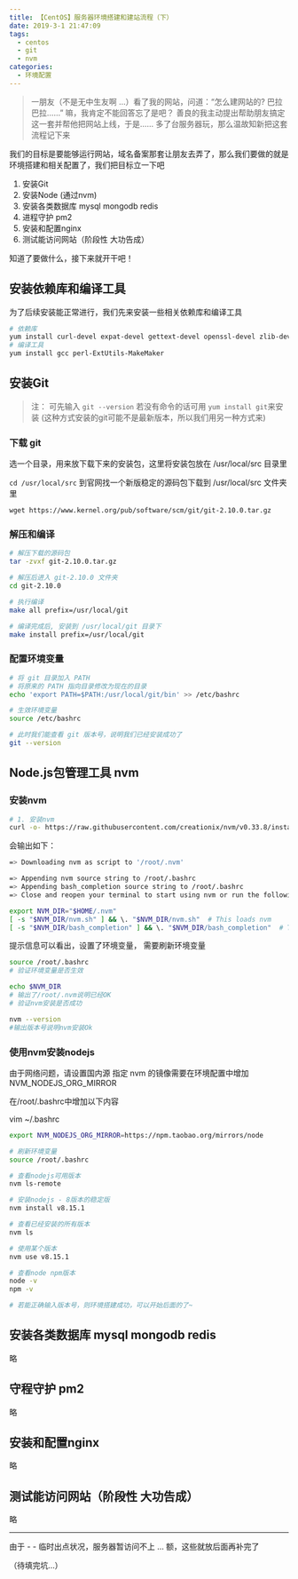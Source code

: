 ```yaml
---
title: 【CentOS】服务器环境搭建和建站流程（下）
date: 2019-3-1 21:47:09
tags:
  - centos
  - git
  - nvm
categories:
  - 环境配置
---
```


> 一朋友（不是无中生友啊 ...）看了我的网站，问道：“怎么建网站的? 巴拉巴拉……” 嘛，我肯定不能回答忘了是吧？ 善良的我主动提出帮助朋友搞定这一套并帮他把网站上线，于是…… 多了台服务器玩，那么温故知新把这套流程记下来

<!-- more -->

我们的目标是要能够运行网站，域名备案那套让朋友去弄了，那么我们要做的就是环境搭建和相关配置了，我们把目标立一下吧

1. 安装Git
2. 安装Node (通过nvm)
3. 安装各类数据库 mysql mongodb redis
4. 进程守护 pm2
5. 安装和配置nginx
6. 测试能访问网站（阶段性 大功告成）

知道了要做什么，接下来就开干吧！

## 安装依赖库和编译工具

为了后续安装能正常进行，我们先来安装一些相关依赖库和编译工具

```bash
# 依赖库
yum install curl-devel expat-devel gettext-devel openssl-devel zlib-devel
# 编译工具
yum install gcc perl-ExtUtils-MakeMaker
```

## 安装Git

> 注： 可先输入 `git --version` 若没有命令的话可用 `yum install git`来安装 (这种方式安装的git可能不是最新版本，所以我们用另一种方式来)

### 下载 git

选一个目录，用来放下载下来的安装包，这里将安装包放在 /usr/local/src 目录里

`cd /usr/local/src` 到官网找一个新版稳定的源码包下载到 /usr/local/src 文件夹里

`wget https://www.kernel.org/pub/software/scm/git/git-2.10.0.tar.gz`

### 解压和编译

```bash
# 解压下载的源码包
tar -zvxf git-2.10.0.tar.gz

# 解压后进入 git-2.10.0 文件夹
cd git-2.10.0

# 执行编译
make all prefix=/usr/local/git

# 编译完成后, 安装到 /usr/local/git 目录下
make install prefix=/usr/local/git
```

### 配置环境变量

```bash
# 将 git 目录加入 PATH
# 将原来的 PATH 指向目录修改为现在的目录
echo 'export PATH=$PATH:/usr/local/git/bin' >> /etc/bashrc

# 生效环境变量
source /etc/bashrc

# 此时我们能查看 git 版本号，说明我们已经安装成功了
git --version
```

## Node.js包管理工具 nvm

### 安装nvm

```bash
# 1. 安装nvm
curl -o- https://raw.githubusercontent.com/creationix/nvm/v0.33.8/install.sh | bash
```

会输出如下：

```bash
=> Downloading nvm as script to '/root/.nvm'

=> Appending nvm source string to /root/.bashrc
=> Appending bash_completion source string to /root/.bashrc
=> Close and reopen your terminal to start using nvm or run the following to use it now:

export NVM_DIR="$HOME/.nvm"
[ -s "$NVM_DIR/nvm.sh" ] && \. "$NVM_DIR/nvm.sh"  # This loads nvm
[ -s "$NVM_DIR/bash_completion" ] && \. "$NVM_DIR/bash_completion"  # This loads nvm bash_completion
```

提示信息可以看出，设置了环境变量， 需要刷新环境变量

```bash
source /root/.bashrc
# 验证环境变量是否生效

echo $NVM_DIR
# 输出了/root/.nvm说明已经OK
# 验证nvm安装是否成功

nvm --version
#输出版本号说明nvm安装Ok
```

### 使用nvm安装nodejs

由于网络问题，请设置国内源 指定 nvm 的镜像需要在环境配置中增加 NVM_NODEJS_ORG_MIRROR

在/root/.bashrc中增加以下内容

vim ~/.bashrc

```bash
export NVM_NODEJS_ORG_MIRROR=https://npm.taobao.org/mirrors/node
```


```bash
# 刷新环境变量
source /root/.bashrc

# 查看nodejs可用版本
nvm ls-remote

# 安装nodejs - 8版本的稳定版
nvm install v8.15.1

# 查看已经安装的所有版本
nvm ls

# 使用某个版本
nvm use v8.15.1

# 查看node npm版本
node -v
npm -v

# 若能正确输入版本号，则环境搭建成功，可以开始后面的了~
```

## 安装各类数据库 mysql mongodb redis

略

## 守程守护 pm2

略

## 安装和配置nginx

略

## 测试能访问网站（阶段性 大功告成）

略

---

由于 - - 临时出点状况，服务器暂访问不上 … 额，这些就放后面再补完了

（待填完坑...）

